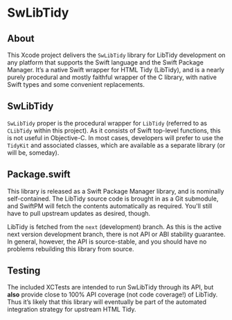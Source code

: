 # SwLibTidy

## About

This Xcode project delivers the `SwLibTidy` library for LibTidy development on
any platform that supports the Swift language and the Swift Package Manager.
It’s a native Swift wrapper for HTML Tidy (LibTidy), and is a nearly purely
procedural and mostly faithful wrapper of the C library, with native
Swift types and some convenient replacements.

## SwLibTidy

`SwLibTidy` proper is the procedural wrapper for `LibTidy` (referred to as
`CLibTidy` within this project). As it consists of Swift top-level functions,
this is not useful in Objective-C. In most cases, developers will prefer to use
the `TidyKit` and associated classes, which are available as a separate library
(or will be, someday).

## Package.swift

This library is released as a Swift Package Manager library, and is nominally
self-contained. The LibTidy source code is brought in as a Git submodule, and
SwiftPM will fetch the contents automatically as required. You'll still have
to pull upstream updates as desired, though.

LibTidy is fetched from the `next` (development) branch. As this is the active
next version development branch, there is not API or ABI stability guarantee.
In general, however, the API is source-stable, and you should have no problems
rebuilding this library from source.

## Testing

The included XCTests are intended to run SwLibTidy through its API, but **also**
provide close to 100% API coverage (not code coverage!) of LibTidy. Thus it’s
likely that this library will eventually be part of the automated integration
strategy for upstream HTML Tidy.
